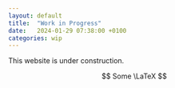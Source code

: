 ```yaml
---
layout: default
title:  "Work in Progress"
date:   2024-01-29 07:38:00 +0100
categories: wip
---
```


This website is under construction.


$$ Some \LaTeX $$
